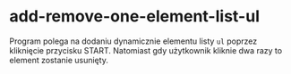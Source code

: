 # add-remove-one-element-list-ul
Program polega na dodaniu dynamicznie elementu listy `ul` poprzez kliknięcie przycisku START. Natomiast gdy użytkownik kliknie dwa razy to element zostanie usunięty.
